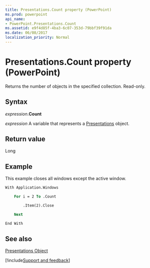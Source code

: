 ```yaml
---
title: Presentations.Count property (PowerPoint)
ms.prod: powerpoint
api_name:
- PowerPoint.Presentations.Count
ms.assetid: e9f4d85f-4ba3-6c07-353d-79bbf39f91da
ms.date: 06/08/2017
localization_priority: Normal
---
```



# Presentations.Count property (PowerPoint)

Returns the number of objects in the specified collection. Read-only.


## Syntax

_expression_.**Count**

_expression_ A variable that represents a [Presentations](PowerPoint.Presentations.md) object.


## Return value

Long


## Example

This example closes all windows except the active window.


```vb
With Application.Windows

    For i = 2 To .Count

        .Item(2).Close

    Next

End With
```


## See also


[Presentations Object](PowerPoint.Presentations.md)

[!include[Support and feedback](~/includes/feedback-boilerplate.md)]